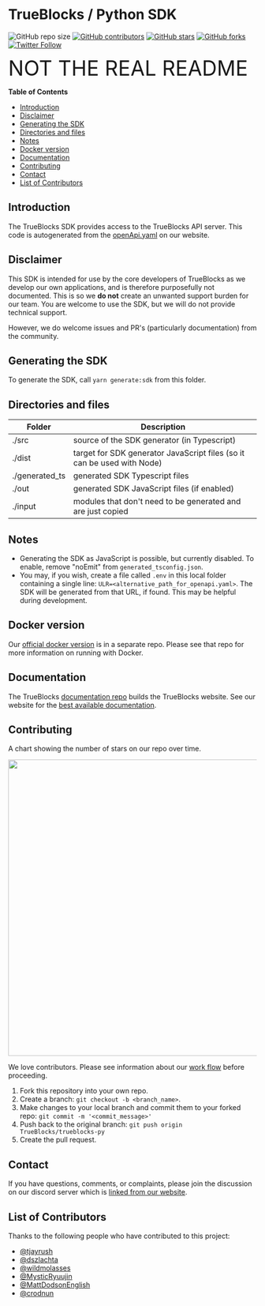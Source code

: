 <!-- markdownlint-disable MD033 MD036 MD041 -->
<h1>TrueBlocks / Python SDK</h1>

![GitHub repo size](https://img.shields.io/github/repo-size/TrueBlocks/trueblocks-py)
[![GitHub contributors](https://img.shields.io/github/contributors/TrueBlocks/trueblocks-py)](https://github.com/TrueBlocks/trueblocks-py/contributors)
[![GitHub stars](https://img.shields.io/github/stars/TrueBlocks/trueblocks-py?style%3Dsocial)](https://github.com/TrueBlocks/trueblocks-py/stargazers)
[![GitHub forks](https://img.shields.io/github/forks/TrueBlocks/trueblocks-py?style=social)](https://github.com/TrueBlocks/trueblocks-py/network/members)
[![Twitter Follow](https://img.shields.io/twitter/follow/trueblocks?style=social)](https://twitter.com/trueblocks)

<big><big><big><big><big><big>NOT THE REAL README</big></big></big></big></big></big>

**Table of Contents**

- [Introduction](#introduction)
- [Disclaimer](#disclaimer)
- [Generating the SDK](#generating-the-sdk)
- [Directories and files](#directories-and-files)
- [Notes](#notes)
- [Docker version](#docker-version)
- [Documentation](#documentation)
- [Contributing](#contributing)
- [Contact](#contact)
- [List of Contributors](#list-of-contributors)

## Introduction

The TrueBlocks SDK provides access to the TrueBlocks API server. This code is autogenerated from the [openApi.yaml](https://github.com/TrueBlocks/trueblocks-core/blob/master/docs/content/api/openapi.yaml) on our website.

## Disclaimer

This SDK is intended for use by the core developers of TrueBlocks as we develop our own applications, and is therefore purposefully not documented. This is so we **do not** create an unwanted support burden for our team. You are welcome to use the SDK, but we will do not provide technical support.

However, we do welcome issues and PR's (particularly documentation) from the community.

## Generating the SDK

To generate the SDK, call `yarn generate:sdk` from this folder.

## Directories and files

| Folder         | Description                                                             |
| -------------- | ----------------------------------------------------------------------- |
| ./src          | source of the SDK generator (in Typescript)                             |
| ./dist         | target for SDK generator JavaScript files (so it can be used with Node) |
| ./generated_ts | generated SDK Typescript files                                          |
| ./out          | generated SDK JavaScript files (if enabled)                             |
| ./input        | modules that don't need to be generated and are just copied             |

## Notes

- Generating the SDK as JavaScript is possible, but currently disabled. To enable, remove "noEmit" from `generated_tsconfig.json`.
- You may, if you wish, create a file called `.env` in this local folder containing a single line: `ULR=<alternative_path_for_openapi.yaml>`. The SDK will be generated from that URL, if found. This may be helpful during development.


## Docker version

Our [official docker version](https://github.com/TrueBlocks/trueblocks-docker) is in a separate repo. Please see that repo for more information on running with Docker.

## Documentation

The TrueBlocks [documentation repo](https://github.com/TrueBlocks/trueblocks-docs) builds the TrueBlocks website. See our website for the [best available documentation](https://trueblocks.io/).

## Contributing

A chart showing the number of stars on our repo over time.

<img width="600px" src="https://starchart.cc/TrueBlocks/trueblocks-py.svg">

We love contributors. Please see information about our [work flow](https://github.com/TrueBlocks/trueblocks-core/blob/develop/docs/BRANCHING.md) before proceeding.

1. Fork this repository into your own repo.
2. Create a branch: `git checkout -b <branch_name>`.
3. Make changes to your local branch and commit them to your forked repo: `git commit -m '<commit_message>'`
4. Push back to the original branch: `git push origin TrueBlocks/trueblocks-py`
5. Create the pull request.

## Contact

If you have questions, comments, or complaints, please join the discussion on our discord server which is [linked from our website](https://trueblocks.io).

## List of Contributors

Thanks to the following people who have contributed to this project:

- [@tjayrush](https://github.com/tjayrush)
- [@dszlachta](https://github.com/dszlachta)
- [@wildmolasses](https://github.com/wildmolasses)
- [@MysticRyuujin](https://github.com/MysticRyuujin)
- [@MattDodsonEnglish](https://github.com/MattDodsonEnglish)
- [@crodnun](https://github.com/crodnun)

